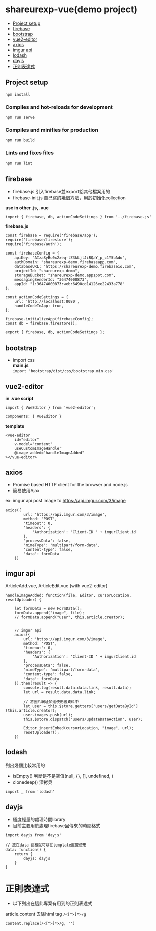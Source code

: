 # shareurexp-vue(demo project)

*  <a href="#project-setup">Project setup</a>
*  <a href="#firebase">firebase</a>
*  <a href="#bootstrap">bootstrap</a>
*  <a href="#vue2-editor">vue2-editor</a>
*  <a href="#axios">axios</a>
*  <a href="#imgur-api">imgur api</a>
*  <a href="#lodash">lodash</a>
*  <a href="#dayjs">dayjs</a>
*  <a href="#正則表達式">正則表達式</a>
## Project setup
```npm install```  

### Compiles and hot-reloads for development
```npm run serve```  

### Compiles and minifies for production
```npm run build```  

### Lints and fixes files
```npm run lint```  

## firebase
*  firebase.js 引入firebase並export給其他檔案用的
*  firebase-init.js 自己寫的幾個方法，用於初始化collection

**use in other .js, .vue**  
```
import { firebase, db, actionCodeSettings } from '../firebase.js'
```

**firebase.js**
```
const firebase = require('firebase/app');
require('firebase/firestore');
require('firebase/auth');

const firebaseConfig = {
    apiKey: "AIzaSyBu0x2xeq-tZ3kLjtJiRQaY_p_c1Y5bAdo",
    authDomain: "shareurexp-demo.firebaseapp.com",
    databaseURL: "https://shareurexp-demo.firebaseio.com",
    projectId: "shareurexp-demo",
    storageBucket: "shareurexp-demo.appspot.com",
    messagingSenderId: "36474000873",
    appId: "1:36474000873:web:6490cd14126ee22433a778"
};

const actionCodeSettings = {
    url: 'http://localhost:8080',
    handleCodeInApp: true,
};

firebase.initializeApp(firebaseConfig);
const db = firebase.firestore();

export { firebase, db, actionCodeSettings };
```

## bootstrap
*  import css  
**main.js**  
```import 'bootstrap/dist/css/bootstrap.min.css'```  

## vue2-editor

**in .vue script**
```
import { VueEditor } from 'vue2-editor';

components: { VueEditor }
```
**template**
```
<vue-editor 
    id="editor"
    v-model="content"
    useCustomImageHandler
    @image-added="handleImageAdded"
></vue-editor>
```

## axios
*  Promise based HTTP client for the browser and node.js
*  簡易使用Ajax

ex: imgur api post image to https://api.imgur.com/3/image
```
axios({
        url: 'https://api.imgur.com/3/image',
        method: 'POST',
        'timeout': 0,
        'headers': {
            'Authorization': 'Client-ID ' + imgurClient.id
        },
        'processData': false,
        'mimeType': 'multipart/form-data',
        'content-type': false,
        'data': formData
    })
```

## imgur api

ArticleAdd.vue, ArticleEdit.vue (with vue2-editor)
```
handleImageAdded: function(file, Editor, cursorLocation, resetUploader) {

    let formData = new FormData();
    formData.append("image", file);
    // formData.append("user", this.article.creator);


    // imgur api
    axios({
        url: 'https://api.imgur.com/3/image',
        method: 'POST',
        'timeout': 0,
        'headers': {
            'Authorization': 'Client-ID ' + imgurClient.id
        },
        'processData': false,
        'mimeType': 'multipart/form-data',
        'content-type': false,
        'data': formData
    }).then(result => {
        console.log(result.data.data.link, result.data);
        let url = result.data.data.link;

        // 將圖片網址加進使用者資料中
        let user = this.$store.getters['users/getDataById'](this.article.creator);
        user.images.push(url);
        this.$store.dispatch('users/updateDataAction', user);

        Editor.insertEmbed(cursorLocation, "image", url);
        resetUploader();
    })
```

## lodash
列出幾個比較常用的  
*  isEmpty() 判斷是不是空值(null, {}, [], undefined, )
*  clonedeep() 深拷貝
```
import _ from 'lodash'
```

## dayjs
*  極度輕量的處理時間library
*  目前主要用於處理firebase回傳來的時間格式  

```
import dayjs from 'dayjs'

// 放在data 這樣就可以在template直接使用
data: function() {
    return {
        dayjs: dayjs
    }
}
```
# 正則表達式
*  以下列出在這此專案有用到的正則表達式

article.content 去除html tag ```/<[^>]*>/g```  
```
content.replace(/<[^>]*>/g, '')
```
